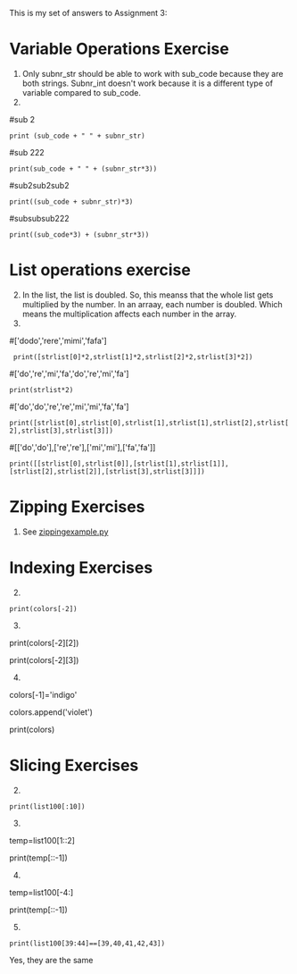 This is my set of answers to Assignment 3:

# Variable Operations Exercise

1. Only subnr_str should be able to work with sub_code because they are both strings. Subnr_int doesn't work because it is a different type of variable compared to sub_code.
2. 
#sub 2

`print (sub_code + " " + subnr_str)`

#sub 222

`print(sub_code + " " + (subnr_str*3))`

#sub2sub2sub2

`print((sub_code + subnr_str)*3)`

#subsubsub222

`print((sub_code*3) + (subnr_str*3))`

# List operations exercise

2. In the list, the list is doubled. So, this meanss that the whole list gets multiplied by the number. In an arraay, each number is doubled. Which means the multiplication affects each number in the array.
3.


#['dodo','rere','mimi','fafa']

`
print([strlist[0]*2,strlist[1]*2,strlist[2]*2,strlist[3]*2])`

#['do','re','mi','fa','do','re','mi','fa']

`print(strlist*2)`

#['do','do','re','re','mi','mi','fa','fa']

`print([strlist[0],strlist[0],strlist[1],strlist[1],strlist[2],strlist[2],strlist[3],strlist[3]])`

#[['do','do'],['re','re'],['mi','mi'],['fa','fa']]

`print([[strlist[0],strlist[0]],[strlist[1],strlist[1]],[strlist[2],strlist[2]],[strlist[3],strlist[3]]])
`

# Zipping Exercises

1. See [zippingexample.py](https://github.com/LaKarl/Psych403/blob/main/Assignment3/zippingexample.py)


# Indexing Exercises

2. 
`print(colors[-2])
`

3.
print(colors[-2][2])

print(colors[-2][3])

4. 
colors[-1]='indigo'

colors.append('violet')

print(colors)


# Slicing Exercises

2.
`print(list100[:10])`


3.
temp=list100[1::2]

print(temp[::-1])

4.
temp=list100[-4:]

print(temp[::-1])

5.

`print(list100[39:44]==[39,40,41,42,43])`

Yes, they are the same
